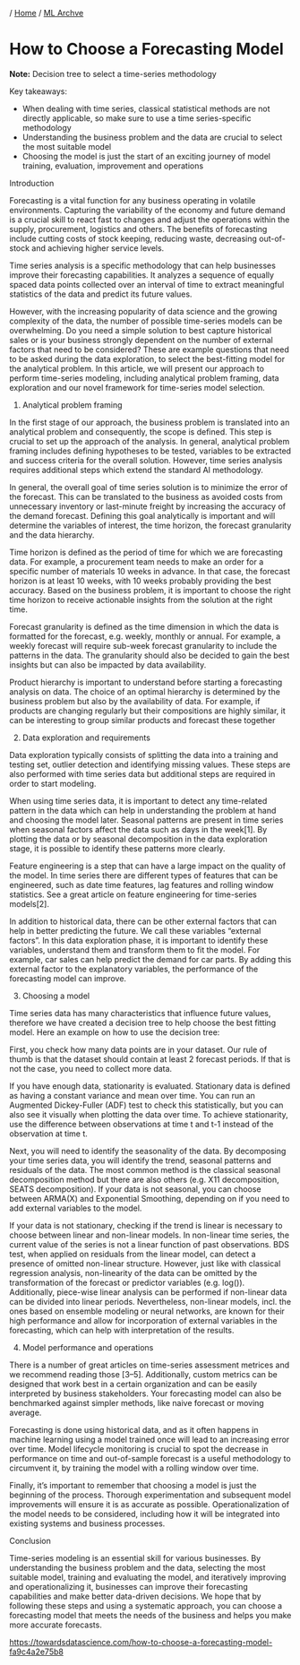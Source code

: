 / [Home](../index.md) / [ML Archve](index.md)

# How to Choose a Forecasting Model

**Note:** Decision tree to select a time-series methodology

Key takeaways:

* When dealing with time series, classical statistical methods are not directly applicable, so make sure to use a time series-specific methodology
* Understanding the business problem and the data are crucial to select the most suitable model
* Choosing the model is just the start of an exciting journey of model training, evaluation, improvement and operations

Introduction

Forecasting is a vital function for any business operating in volatile environments. Capturing the variability of the economy and future demand is a crucial skill to react fast to changes and adjust the operations within the supply, procurement, logistics and others. The benefits of forecasting include cutting costs of stock keeping, reducing waste, decreasing out-of-stock and achieving higher service levels.

Time series analysis is a specific methodology that can help businesses improve their forecasting capabilities. It analyzes a sequence of equally spaced data points collected over an interval of time to extract meaningful statistics of the data and predict its future values.

However, with the increasing popularity of data science and the growing complexity of the data, the number of possible time-series models can be overwhelming. Do you need a simple solution to best capture historical sales or is your business strongly dependent on the number of external factors that need to be considered? These are example questions that need to be asked during the data exploration, to select the best-fitting model for the analytical problem. In this article, we will present our approach to perform time-series modeling, including analytical problem framing, data exploration and our novel framework for time-series model selection.

1. Analytical problem framing

In the first stage of our approach, the business problem is translated into an analytical problem and consequently, the scope is defined. This step is crucial to set up the approach of the analysis. In general, analytical problem framing includes defining hypotheses to be tested, variables to be extracted and success criteria for the overall solution. However, time series analysis requires additional steps which extend the standard AI methodology.

In general, the overall goal of time series solution is to minimize the error of the forecast. This can be translated to the business as avoided costs from unnecessary inventory or last-minute freight by increasing the accuracy of the demand forecast. Defining this goal analytically is important and will determine the variables of interest, the time horizon, the forecast granularity and the data hierarchy.

Time horizon is defined as the period of time for which we are forecasting data. For example, a procurement team needs to make an order for a specific number of materials 10 weeks in advance. In that case, the forecast horizon is at least 10 weeks, with 10 weeks probably providing the best accuracy. Based on the business problem, it is important to choose the right time horizon to receive actionable insights from the solution at the right time.

Forecast granularity is defined as the time dimension in which the data is formatted for the forecast, e.g. weekly, monthly or annual. For example, a weekly forecast will require sub-week forecast granularity to include the patterns in the data. The granularity should also be decided to gain the best insights but can also be impacted by data availability.

Product hierarchy is important to understand before starting a forecasting analysis on data. The choice of an optimal hierarchy is determined by the business problem but also by the availability of data. For example, if products are changing regularly but their compositions are highly similar, it can be interesting to group similar products and forecast these together

2. Data exploration and requirements

Data exploration typically consists of splitting the data into a training and testing set, outlier detection and identifying missing values. These steps are also performed with time series data but additional steps are required in order to start modeling.

When using time series data, it is important to detect any time-related pattern in the data which can help in understanding the problem at hand and choosing the model later. Seasonal patterns are present in time series when seasonal factors affect the data such as days in the week[1]. By plotting the data or by seasonal decomposition in the data exploration stage, it is possible to identify these patterns more clearly.

Feature engineering is a step that can have a large impact on the quality of the model. In time series there are different types of features that can be engineered, such as date time features, lag features and rolling window statistics. See a great article on feature engineering for time-series models[2].

In addition to historical data, there can be other external factors that can help in better predicting the future. We call these variables “external factors”. In this data exploration phase, it is important to identify these variables, understand them and transform them to fit the model. For example, car sales can help predict the demand for car parts. By adding this external factor to the explanatory variables, the performance of the forecasting model can improve.

3. Choosing a model

Time series data has many characteristics that influence future values, therefore we have created a decision tree to help choose the best fitting model. Here an example on how to use the decision tree:

First, you check how many data points are in your dataset. Our rule of thumb is that the dataset should contain at least 2 forecast periods. If that is not the case, you need to collect more data.

If you have enough data, stationarity is evaluated. Stationary data is defined as having a constant variance and mean over time. You can run an Augmented Dickey-Fuller (ADF) test to check this statistically, but you can also see it visually when plotting the data over time. To achieve stationarity, use the difference between observations at time t and t-1 instead of the observation at time t.

Next, you will need to identify the seasonality of the data. By decomposing your time series data, you will identify the trend, seasonal patterns and residuals of the data. The most common method is the classical seasonal decomposition method but there are also others (e.g. X11 decomposition, SEATS decomposition). If your data is not seasonal, you can choose between ARMA(X) and Exponential Smoothing, depending on if you need to add external variables to the model.

If your data is not stationary, checking if the trend is linear is necessary to choose between linear and non-linear models. In non-linear time series, the current value of the series is not a linear function of past observations. BDS test, when applied on residuals from the linear model, can detect a presence of omitted non-linear structure. However, just like with classical regression analysis, non-linearity of the data can be omitted by the transformation of the forecast or predictor variables (e.g. log()). Additionally, piece-wise linear analysis can be performed if non-linear data can be divided into linear periods. Nevertheless, non-linear models, incl. the ones based on ensemble modeling or neural networks, are known for their high performance and allow for incorporation of external variables in the forecasting, which can help with interpretation of the results.



4. Model performance and operations

There is a number of great articles on time-series assessment metrices and we recommend reading those [3–5]. Additionally, custom metrics can be designed that work best in a certain organization and can be easily interpreted by business stakeholders. Your forecasting model can also be benchmarked against simpler methods, like naive forecast or moving average.

Forecasting is done using historical data, and as it often happens in machine learning using a model trained once will lead to an increasing error over time. Model lifecycle monitoring is crucial to spot the decrease in performance on time and out-of-sample forecast is a useful methodology to circumvent it, by training the model with a rolling window over time.

Finally, it’s important to remember that choosing a model is just the beginning of the process. Thorough experimentation and subsequent model improvements will ensure it is as accurate as possible. Operationalization of the model needs to be considered, including how it will be integrated into existing systems and business processes.

Conclusion

Time-series modeling is an essential skill for various businesses. By understanding the business problem and the data, selecting the most suitable model, training and evaluating the model, and iteratively improving and operationalizing it, businesses can improve their forecasting capabilities and make better data-driven decisions. We hope that by following these steps and using a systematic approach, you can choose a forecasting model that meets the needs of the business and helps you make more accurate forecasts.

https://towardsdatascience.com/how-to-choose-a-forecasting-model-fa9c4a2e75b8